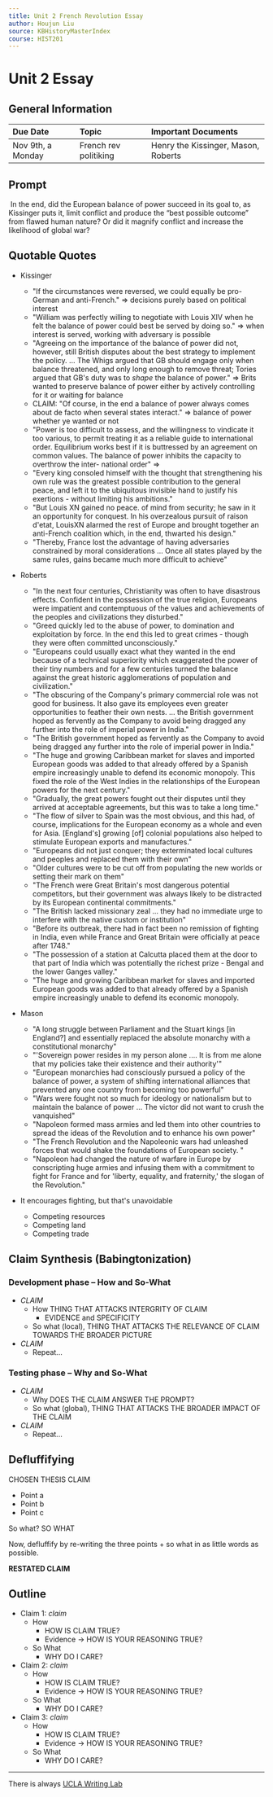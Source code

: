 ```yaml
---
title: Unit 2 French Revolution Essay
author: Houjun Liu
source: KBHistoryMasterIndex
course: HIST201
---
```


# Unit 2 Essay
## General Information
| Due Date | Topic | Important Documents |
| :-- | :-- | :-- |
| Nov 9th, a Monday | French rev politiking | Henry the Kissinger, Mason, Roberts |

## Prompt
 In the end, did the European balance of power succeed in its goal to, as Kissinger puts it, limit conflict and produce the “best possible outcome” from flawed human nature? Or did it magnify conflict and increase the likelihood of global war?
 
 
 ## Quotable Quotes
 * Kissinger
	 *  "If the circumstances were reversed, we could equally be pro-German and anti-French." => decisions purely based on political interest
	 * "William was perfectly willing to negotiate with Louis XIV when he felt the balance of power could best be served by doing so." => when interest is served, working with adversary is possible
	 * "Agreeing on the importance of the balance of power did not, however, still British disputes about the best strategy to implement the policy. ... The Whigs argued that GB should engage only when balance threatened, and only long enough to remove threat; Tories argued that GB's duty was to _shape_ the balance of power." => Brits wanted to preserve balance of power either by actively controlling for it or waiting for balance
	* CLAIM: "Of course, in the end a balance of power always comes about de facto when several states interact." => balance of power whether ye wanted or not
	* "Power is too difficult to assess, and the willingness to vindicate it too various, to permit treating it as a reliable guide to international order. Equilibrium works best if it is buttressed by an agreement on common values. The balance of power inhibits the capacity to overthrow the inter- national order" => 
	* "Every king consoled himself with the thought that strengthening his own rule was the greatest possible contribution to the general peace, and left it to the ubiquitous invisible hand to justify his exertions - without limiting his ambitions."
	* "But Louis XN gained no peace. of mind from security; he saw in it an opportunity for conquest. In his overzealous pursuit of raison d'etat, LouisXN alarmed the rest of Europe and brought together an anti-French coalition which, in the end, thwarted his design."
	* "Thereby, France lost the advantage of having adversaries constrained by moral considerations ...  Once all states played by the same rules, gains became much more difficult to achieve"
* Roberts
	* "In the next four centuries, Christianity was often to have disastrous effects. Confident in the possession of the true religion, Europeans were impatient and contemptuous of the values and achievements of the peoples and civilizations they disturbed."
	* "Greed quickly led to the abuse of power, to domination and exploitation by force. In the end this led to great crimes - though they were often committed unconsciously."
	* "Europeans could usually exact what they wanted in the end because of a technical superiority which exaggerated the power of their tiny numbers and for a few centuries turned the balance against the great historic agglomerations of population and civilization."
	* "The obscuring of the Company's primary commercial role was not good for business. It also gave its employees even greater opportunities to feather their own nests. ... the British government hoped as fervently as the Company to avoid being dragged any further into the role of imperial power in India."
	* "The British government hoped as fervently as the Company to avoid being dragged any further into the role of imperial power in India."
	* "The huge and growing Caribbean market for slaves and imported European goods was added to that already offered by a Spanish empire increasingly unable to defend its economic monopoly. This fixed the role of the West Indies in the relationships of the European powers for the next century."
	* "Gradually, the great powers fought out their disputes until they arrived at acceptable agreements, but this was to take a long time."
	* "The flow of silver to Spain was the most obvious, and this had, of course, implications for the European economy as a whole and even for Asia. [England's] growing [of] colonial populations also helped to stimulate European exports and manufactures."
	* "Europeans did not just conquer; they exterminated local cultures and peoples and replaced them with their own"
	* "Older cultures were to be cut off from populating the new worlds or setting their mark on them"
	* "The French were Great Britain's most dangerous potential competitors, but their government was always likely to be distracted by its European continental commitments."
	* "The British lacked missionary zeal ... they had no immediate urge to interfere with the native custom or institution"
	* "Before its outbreak, there had in fact been no remission of fighting in India, even while France and Great Britain were officially at peace after 1748."
	* "The possession of a station at Calcutta placed them at the door to that part of India which was potentially the richest prize - Bengal and the lower Ganges valley."
	* "The huge and growing Caribbean market for slaves and imported European goods was added to that already offered by a Spanish empire increasingly unable to defend its economic monopoly.
* Mason
	* "A long struggle between Parliament and the Stuart kings [in England?] and essentially replaced the absolute monarchy with a constitutional monarchy"
	* "'Sovereign power resides in my person alone .... It is from me alone that my policies take their existence and their authority'"
	* "European monarchies had consciously pursued a policy of the balance of power, a system of shifting international alliances that prevented any one country from becoming too powerful"
	* "Wars were fought not so much for ideology or nationalism but to maintain the balance of power ... The victor did not want to crush the vanquished"
	* "Napoleon formed mass armies and led them into other countries to spread the ideas of the Revolution and to enhance his own power"
	* "The French Revolution and the Napoleonic wars had unleashed forces that would shake the foundations of European society. "
	* "Napoleon had changed the nature of warfare in Europe by conscripting huge armies and infusing them with a commitment to fight for France and for 'liberty, equality, and fraternity,' the slogan of the Revolution."
	
* It encourages fighting, but that's unavoidable
	* Competing resources
	* Competing land
	* Competing trade 

## Claim Synthesis (Babingtonization)
### Development phase – How and So-What
- *CLAIM*
	- How THING THAT ATTACKS INTERGRITY OF CLAIM
		- EVIDENCE and SPECIFICITY
	- So what (local), THING THAT ATTACKS THE RELEVANCE OF CLAIM TOWARDS THE BROADER PICTURE
- *CLAIM*
	- Repeat...
	
### Testing phase – Why and So-What
- *CLAIM*
	- Why DOES THE CLAIM ANSWER THE PROMPT?
	- So what (global), THING THAT ATTACKS THE BROADER IMPACT OF THE CLAIM
- *CLAIM*
	- Repeat...
	
## Defluffifying
CHOSEN THESIS CLAIM

* Point a 
* Point b
* Point c

So what? SO WHAT

Now, defluffify by re-writing the three points + so what in as little words as possible.

**RESTATED CLAIM**

## Outline
- Claim 1: *claim*
	- How
		- HOW IS CLAIM TRUE?
		- Evidence -> HOW IS YOUR REASONING TRUE?
	- So What
		- WHY DO I CARE?
- Claim 2: *claim*
	- How
		- HOW IS CLAIM TRUE?
		- Evidence -> HOW IS YOUR REASONING TRUE?
	- So What
		- WHY DO I CARE?
- Claim 3: *claim*
	- How
		- HOW IS CLAIM TRUE?
		- Evidence -> HOW IS YOUR REASONING TRUE?
	- So What
		- WHY DO I CARE?

***

There is always [UCLA Writing Lab](https://wp.ucla.edu/wp-content/uploads/2016/01/UWC_handouts_What-How-So-What-Thesis-revised-5-4-15-RZ.pdf)

